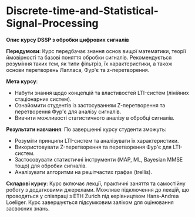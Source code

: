 # Discrete-time-and-Statistical-Signal-Processing


**Опис курсу DSSP з обробки цифрових сигналів**

**Передумови**: Курс передбачає знання основ вищої математики, теорії ймовірності та базові поняття обробки сигналів. Рекомендується розуміння таких тем, як типи фільтрів, їх характеристики, а також основи перетворень Лапласа, Фур'є та z-перетворення.

**Мета курсу**:
- Набути знання щодо концепцій та властивостей LTI-систем (лінійних стаціонарних систем).
- Ознайомити студентів із застосуванням Z-перетворення та перетворення Фур'є для аналізу сигналів.
- Вивчити можливості статистичного аналізу в обробці сигналів.
  
**Результати навчання**: По завершенні курсу студенти зможуть:
- Розуміти принципи LTI-систем та аналізувати їх характеристики.
- Використовувати Z-перетворення та перетворення Фур'є для LTI-систем.
- Застосовувати статистичні інструменти (MAP, ML, Bayesian MMSE тощо) для обробки сигналів.
- Аналізувати алгоритми на решітчастих графах (trellis).

**Складові курсу**: Курс включає лекції, практичні заняття та самостійну роботу з додатковими джерелами. Можливе підключення до лекцій, що проводяться у співпраці з ETH Zurich під керівництвом Hans-Andrea Loeliger. Курс завершується підсумковим заліком для оцінювання засвоєних знань.
